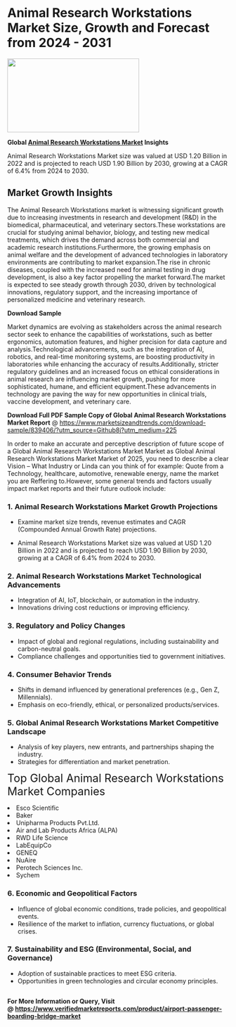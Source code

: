 <H1>Animal Research Workstations Market Size, Growth and Forecast from 2024 - 2031</H1><img class="aligncenter size-medium wp-image-584254" src="https://thirdeyenews.in/wp-content/uploads/2024/09/Global-Market-Research-300x168.jpeg" alt="" width="300" height="168" /><p><strong>Global&nbsp;<a href="https://www.marketsizeandtrends.com/download-sample/839406/?utm_source=Github8j?utm_medium=225">Animal Research Workstations Market</a> Insights</strong></p><p>Animal Research Workstations Market size was valued at USD 1.20 Billion in 2022 and is projected to reach USD 1.90 Billion by 2030, growing at a CAGR of 6.4% from 2024 to 2030.</p><p><h2>Market Growth Insights</h2> <p>The Animal Research Workstations market is witnessing significant growth due to increasing investments in research and development (R&D) in the biomedical, pharmaceutical, and veterinary sectors.These workstations are crucial for studying animal behavior, biology, and testing new medical treatments, which drives the demand across both commercial and academic research institutions.Furthermore, the growing emphasis on animal welfare and the development of advanced technologies in laboratory environments are contributing to market expansion.The rise in chronic diseases, coupled with the increased need for animal testing in drug development, is also a key factor propelling the market forward.The market is expected to see steady growth through 2030, driven by technological innovations, regulatory support, and the increasing importance of personalized medicine and veterinary research.</p> <p><strong>Download Sample</strong></p> <p>Market dynamics are evolving as stakeholders across the animal research sector seek to enhance the capabilities of workstations, such as better ergonomics, automation features, and higher precision for data capture and analysis.Technological advancements, such as the integration of AI, robotics, and real-time monitoring systems, are boosting productivity in laboratories while enhancing the accuracy of results.Additionally, stricter regulatory guidelines and an increased focus on ethical considerations in animal research are influencing market growth, pushing for more sophisticated, humane, and efficient equipment.These advancements in technology are paving the way for new opportunities in clinical trials, vaccine development, and veterinary care.</p> <p><span class=""><strong>Download Full PDF Sample Copy of Global Animal Research Workstations Market Report</strong> @ <a href="https://www.marketsizeandtrends.com/download-sample/839406/?utm_source=Github8j?utm_medium=225" target="_blank">https://www.marketsizeandtrends.com/download-sample/839406/?utm_source=Github8j?utm_medium=225</a></span></p><p>In order to make an accurate and perceptive description of future scope of a Global&nbsp;Animal Research Workstations Market Market as Global&nbsp;Animal Research Workstations Market Market of 2025, you need to describe a clear Vision &ndash; What Industry or Linda can you think of for example: Quote from a Technology, healthcare, automotive, renewable energy, name the market you are Reffering to.However, some general trends and factors usually impact market reports and their future outlook include:</p><h3>1.&nbsp;<strong>Animal Research Workstations Market Growth Projections</strong></h3><ul><li>Examine market size trends, revenue estimates and CAGR (Compounded Annual Growth Rate) projections.</li><li><p>Animal Research Workstations Market size was valued at USD 1.20 Billion in 2022 and is projected to reach USD 1.90 Billion by 2030, growing at a CAGR of 6.4% from 2024 to 2030.</p></li></ul><h3>2.&nbsp;<strong>Animal Research Workstations Market Technological Advancements</strong></h3><ul><li>Integration of AI, IoT, blockchain, or automation in the industry.</li><li>Innovations driving cost reductions or improving efficiency.</li></ul><h3>3.&nbsp;<strong>Regulatory and Policy Changes</strong></h3><ul><li>Impact of global and regional regulations, including sustainability and carbon-neutral goals.</li><li>Compliance challenges and opportunities tied to government initiatives.</li></ul><h3>4.&nbsp;<strong>Consumer Behavior Trends</strong></h3><ul><li>Shifts in demand influenced by generational preferences (e.g., Gen Z, Millennials).</li><li>Emphasis on eco-friendly, ethical, or personalized products/services.</li></ul><h3>5.&nbsp;<strong>Global Animal Research Workstations Market Competitive Landscape</strong></h3><ul><li>Analysis of key players, new entrants, and partnerships shaping the industry.</li><li>Strategies for differentiation and market penetration.</li></ul><p data-pm-slice="1 1 []"><span style="color: inherit; font-family: inherit; font-size: 25px;">Top Global Animal Research Workstations Market Companies</span></p><div class="" data-test-id=""><p><li>Esco Scientific</li><li> Baker</li><li> Unipharma Products Pvt.Ltd.</li><li> Air and Lab Products Africa (ALPA)</li><li> RWD Life Science</li><li> LabEquipCo</li><li> GENEQ</li><li> NuAire</li><li> Perotech Sciences Inc.</li><li> Sychem</li></p></div><h3>6.&nbsp;<strong>Economic and Geopolitical Factors</strong></h3><ul><li>Influence of global economic conditions, trade policies, and geopolitical events.</li><li>Resilience of the market to inflation, currency fluctuations, or global crises.</li></ul><h3>7.&nbsp;<strong>Sustainability and ESG (Environmental, Social, and Governance)</strong></h3><ul><li>Adoption of sustainable practices to meet ESG criteria.</li><li>Opportunities in green technologies and circular economy principles.</li></ul><h2><strong style="font-size: 14px;">For More Information or Query, Visit @&nbsp;</strong><a style="background-color: #ffffff; font-size: 14px;" href="https://www.marketsizeandtrends.com/report/animal-research-workstations-market/" target="_blank">https://www.verifiedmarketreports.com/product/airport-passenger-boarding-bridge-market</a></h2>